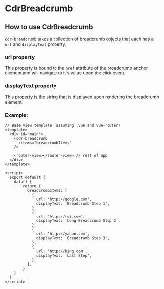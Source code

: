 # <span class="display-name">CdrBreadcrumb</span>

## How to use CdrBreadcrumb

`cdr-breadcrumb` takes a collection of breadcrumb objects that each has a `url` and `displayText` property.

### url property

This property is bound to the `href` attribute of the breadcrumb anchor element and will navigate to it's value upon the click event.

### displayText property

This property is the string that is displayed upon rendering the breadcrumb element.

### Example:

```
// Base view template (assuming .vue and vue-router)
<template>
  <div id="main">
    <cdr-breadcrumb
      :items="breadcrumbItems"
    />

    <router-view></router-view> // rest of app
  </div>
</template>

<script>
  export default {
    data() {
        return {
          breadcrumbItems: [
            {
              url: 'http://google.com',
              displayText: 'Breadcrumb Step 1',
            },
            {
              url: 'http://rei.com',
              displayText: 'Long Breadcrumb Step 2',
            },
            {
              url: 'http://yahoo.com',
              displayText: 'Breadcrumb Step 3',
            },
            {
              url: 'http://bing.com',
              displayText: 'Last Step',
            },
          ],
        }
    }
  }
</script>
```

